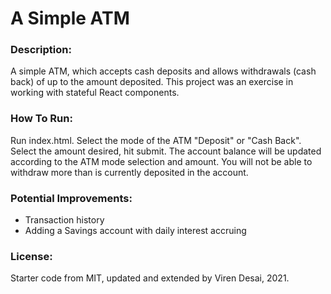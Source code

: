 # A Simple ATM

### Description:
A simple ATM, which accepts cash deposits and allows withdrawals (cash back) of up to the amount deposited. This project was an exercise in working with stateful React components. 

### How To Run: 
Run index.html. Select the mode of the ATM "Deposit" or "Cash Back". Select the amount desired, hit submit. The account balance will be updated according to the ATM mode selection and amount. You will not be able to withdraw more than is currently deposited in the account. 

### Potential Improvements:
- Transaction history
- Adding a Savings account with daily interest accruing

### License: 
Starter code from MIT, updated and extended by Viren Desai, 2021. 
